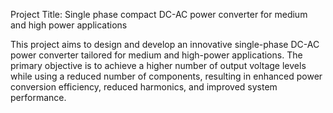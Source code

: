  Project Title: Single phase compact DC-AC power converter for medium and high power applications
 
 This project aims to design and develop an innovative single-phase DC-AC power converter tailored for medium
 and high-power applications.
 The primary objective is to achieve a higher number of output voltage levels while using a reduced number
 of components, resulting in enhanced power conversion efficiency, reduced harmonics, and improved system
 performance.
